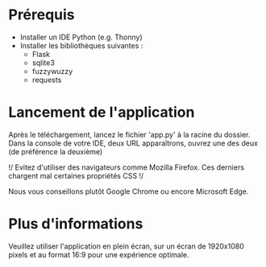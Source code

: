 # Prérequis
- Installer un IDE Python (e.g. Thonny)
- Installer les bibliothèques suivantes :
  - Flask
  - sqlite3
  - fuzzywuzzy
  - requests

# Lancement de l'application 

Après le téléchargement, lancez le fichier 'app.py' à la racine du dossier. 
Dans la console de votre IDE, deux URL apparaîtrons, ouvrez une des deux (de préférence la deuxième)  

\!/ Evitez d'utiliser des navigateurs comme Mozilla Firefox. Ces derniers chargent mal certaines propriétés CSS \!/

Nous vous conseillons plutôt Google Chrome ou encore Microsoft Edge.

# Plus d'informations
Veuillez utiliser l'application en plein écran, sur un écran de 1920x1080 pixels et au format 16:9 pour une expérience optimale.
